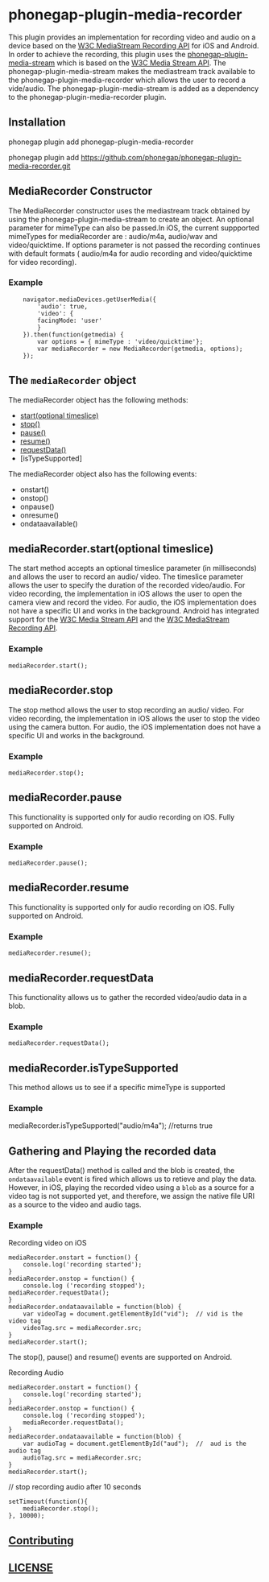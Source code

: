<!---
 # license: Licensed to the Apache Software Foundation (ASF) under one
 #         or more contributor license agreements.  See the NOTICE file
 #         distributed with this work for additional information
 #         regarding copyright ownership.  The ASF licenses this file
 #         to you under the Apache License, Version 2.0 (the
 #         "License"); you may not use this file except in compliance
 #         with the License.  You may obtain a copy of the License at
 #
 #           http://www.apache.org/licenses/LICENSE-2.0
 #
 #         Unless required by applicable law or agreed to in writing,
 #         software distributed under the License is distributed on an
 #         "AS IS" BASIS, WITHOUT WARRANTIES OR CONDITIONS OF ANY
 #         KIND, either express or implied.  See the License for the
 #         specific language governing permissions and limitations
 #         under the License.
 -->


# phonegap-plugin-media-recorder

This plugin provides an implementation for recording video and audio on a device based on the [W3C MediaStream Recording API](https://www.w3.org/TR/mediastream-recording/) for iOS and Android. In order to achieve the recording, this plugin uses the [phonegap-plugin-media-stream](https://github.com/phonegap/phonegap-plugin-media-stream) which is based on the [W3C Media Stream API](https://www.w3.org/TR/mediacapture-streams/). The phonegap-plugin-media-stream makes the mediastream track available to the phonegap-plugin-media-recorder which allows the user to record a vide/audio. The phonegap-plugin-media-stream is added as a dependency to the phonegap-plugin-media-recorder plugin.



## Installation


phonegap plugin add phonegap-plugin-media-recorder

phonegap plugin add https://github.com/phonegap/phonegap-plugin-media-recorder.git


## MediaRecorder Constructor

The MediaRecorder constructor uses the mediastream track obtained by using the phonegap-plugin-media-stream to create an object. An optional parameter for mimeType can also be passed.In iOS, the current suppported mimeTypes for mediaRecorder are : audio/m4a, audio/wav and video/quicktime. If options parameter is not passed the recording continues with default formats ( audio/m4a for audio recording and video/quicktime for video recording).

### Example

        navigator.mediaDevices.getUserMedia({
            'audio': true,
            'video': {
            facingMode: 'user'
            }
        }).then(function(getmedia) {
            var options = { mimeType : 'video/quicktime'};
            var mediaRecorder = new MediaRecorder(getmedia, options);
        });


## The `mediaRecorder` object

The mediaRecorder object has the following methods:

- [start(optional timeslice)](https://github.com/phonegap/phonegap-plugin-media-recorder#mediarecorderstartoptional-timeslice)
- [stop()](https://github.com/phonegap/phonegap-plugin-media-recorder#mediastop)
- [pause()](https://github.com/phonegap/phonegap-plugin-media-recorder#mediapause)
- [resume()](https://github.com/phonegap/phonegap-plugin-media-recorder#mediaresume)
- [requestData()](https://github.com/phonegap/phonegap-plugin-media-recorder#mediarequestdata)
- [isTypeSupported]

The mediaRecorder object also has the following events:

- onstart()
- onstop()
- onpause()
- onresume()
- ondataavailable()


##  mediaRecorder.start(optional timeslice)

The start method accepts an optional timeslice parameter (in milliseconds) and allows the user to record an audio/ video. The timeslice parameter allows the user to specify the duration of the recorded video/audio. For video recording, the implementation in iOS allows the user to open the camera view and record the video. For audio, the iOS implementation does not have a specific UI and works in the background. Android has integrated support for the [W3C Media Stream API](https://www.w3.org/TR/mediacapture-streams/) and the [W3C MediaStream Recording API](https://www.w3.org/TR/mediastream-recording/).

### Example

    mediaRecorder.start();


##  mediaRecorder.stop

The stop method allows the user to stop recording an audio/ video. For video recording, the implementation in iOS allows the user to stop the video using the camera button. For audio, the iOS implementation does not have a specific UI and works in the background.

### Example

    mediaRecorder.stop();


## mediaRecorder.pause

This functionality is supported only for audio recording on iOS. Fully supported on Android.

### Example

    mediaRecorder.pause();


## mediaRecorder.resume

This functionality is supported only for audio recording on iOS. Fully supported on Android.

### Example

    mediaRecorder.resume();


## mediaRecorder.requestData

This functionality allows us to gather the recorded video/audio data in a blob.

### Example

    mediaRecorder.requestData();


## mediaRecorder.isTypeSupported

This method allows us to see if a specific mimeType is supported

### Example

mediaRecorder.isTypeSupported("audio/m4a");  //returns true


## Gathering and Playing the recorded data

After the requestData() method is called and the blob is created, the `ondataavailable` event is fired which allows us to retieve and play the data. However, in iOS, playing the recorded video using a `blob` as a source for a video tag is not supported yet, and therefore, we assign the native file URI as a source to the video and audio tags.

### Example

Recording video on iOS

    mediaRecorder.onstart = function() {
        console.log('recording started');
    }
    mediaRecorder.onstop = function() {
        console.log ('recording stopped');
    mediaRecorder.requestData();
    }
    mediaRecorder.ondataavailable = function(blob) {
        var videoTag = document.getElementById("vid");  // vid is the video tag 
        videoTag.src = mediaRecorder.src;
    }
    mediaRecorder.start();


The stop(), pause() and resume() events are supported on Android.


Recording Audio

    mediaRecorder.onstart = function() {
        console.log('recording started');
    }
    mediaRecorder.onstop = function() {
        console.log ('recording stopped');
        mediaRecorder.requestData();
    }
    mediaRecorder.ondataavailable = function(blob) {
        var audioTag = document.getElementById("aud");  //  aud is the audio tag 
        audioTag.src = mediaRecorder.src;
    }
    mediaRecorder.start();

// stop recording audio after 10 seconds

    setTimeout(function(){
        mediaRecorder.stop();
    }, 10000);           




## [Contributing](https://github.com/phonegap/phonegap-plugin-media-recorder/blob/master/.github/CONTRIBUTING.md)

## [LICENSE](https://github.com/phonegap/phonegap-plugin-media-recorder/blob/master/LICENSE)


